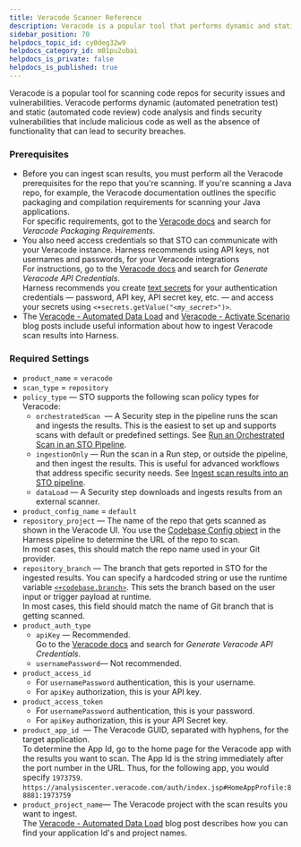 ```yaml
---
title: Veracode Scanner Reference
description: Veracode is a popular tool that performs dynamic and static code analysis and finds malicious code as well as the absence of functionality that can lead to security breaches.
sidebar_position: 70
helpdocs_topic_id: cy0deg32w9
helpdocs_category_id: m01pu2ubai
helpdocs_is_private: false
helpdocs_is_published: true
---
```


Veracode is a popular tool for scanning code repos for security issues and vulnerabilities. Veracode performs dynamic (automated penetration test) and static (automated code review) code analysis and finds security vulnerabilities that include malicious code as well as the absence of functionality that can lead to security breaches.

### Prerequisites

* Before you can ingest scan results, you must perform all the Veracode prerequisites for the repo that you're scanning. If you're scanning a Java repo, for example, the Veracode documentation outlines the specific packaging and compilation requirements for scanning your Java applications.  
For specific requirements, got to the [Veracode docs](https://docs.veracode.com) and search for *Veracode Packaging Requirements*.
* You also need access credentials so that STO can communicate with your Veracode instance. Harness recommends using API keys, not usernames and passwords, for your Veracode integrations  
For instructions, go to the [Veracode docs](https://docs.veracode.com) and search for *Generate Veracode API Credentials*.  
Harness recommends you create [text secrets](../../platform/6_Security/2-add-use-text-secrets.md) for your authentication credentials — password, API key, API secret key, etc. — and access your secrets using `<+secrets.getValue("<`*`my_secret`*`>")>`.
* The [Veracode - Automated Data Load](https://community.harness.io/t/veracode-automated-data-load/1066) and [Veracode - Activate Scenario](https://community.harness.io/t/veracode-activate-scenario/1067) blog posts include useful information about how to ingest Veracode scan results into Harness.

### Required Settings

* `product_name` = `veracode`
* `scan_type` = `repository`
* `policy_type` — STO supports the following scan policy types for Veracode:
	+ `orchestratedScan`  — A Security step in the pipeline runs the scan and ingests the results. This is the easiest to set up and supports scans with default or predefined settings. See [Run an Orchestrated Scan in an STO Pipeline](../use-sto/run-an-orchestrated-scan-in-sto.md).
	+ `ingestionOnly` — Run the scan in a Run step, or outside the pipeline, and then ingest the results. This is useful for advanced workflows that address specific security needs. See [Ingest scan results into an STO pipeline](../use-sto/ingest-scan-results-into-an-sto-pipeline.md).
	+ `dataLoad` — A Security step downloads and ingests results from an external scanner.
* `product_config_name` = `default`
* `repository_project` — The name of the repo that gets scanned as shown in the Veracode UI. You use the [Codebase Config object](../../continuous-integration/use-ci/codebase-configuration/create-and-configure-a-codebase.md) in the Harness pipeline to determine the URL of the repo to scan.  
In most cases, this should match the repo name used in your Git provider.
* `repository_branch` — The branch that gets reported in STO for the ingested results. You can specify a hardcoded string or use the runtime variable [`<+codebase.branch>`](../../continuous-integration/ci-technical-reference/built-in-cie-codebase-variables-reference.md). This sets the branch based on the user input or trigger payload at runtime.  
In most cases, this field should match the name of Git branch that is getting scanned.
* `product_auth_type`
	+ `apiKey` — Recommended.  
	Go to the [Veracode docs](https://docs.veracode.com) and search for *Generate Veracode API Credentials*.
	+ `usernamePassword`— Not recommended.
* `product_access_id`
	+ For `usernamePassword` authentication, this is your username.
	+ For `apiKey` authorization, this is your API key.
* `product_access_token`
	+ For `usernamePassword` authentication, this is your password.
	+ For `apiKey` authorization, this is your API Secret key.
* `product_app_id`  — The Veracode GUID, separated with hyphens, for the target application.  
To determine the App Id, go to the home page for the Veracode app with the results you want to scan. The App Id is the string immediately after the port number in the URL. Thus, for the following app, you would specify `1973759`.  
`https://analysiscenter.veracode.com/auth/index.jsp#HomeAppProfile:88881:1973759`
* `product_project_name`— The Veracode project with the scan results you want to ingest.  
The [Veracode - Automated Data Load](https://community.harness.io/t/veracode-automated-data-load/1066) blog post describes how you can find your application Id's and project names.

